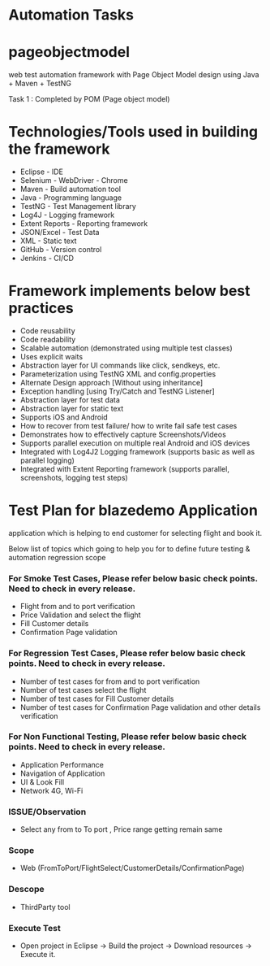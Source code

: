 # Automation Tasks
# pageobjectmodel
web test automation framework with Page Object Model design using Java + Maven + TestNG

Task 1 : Completed by POM (Page object model)

Technologies/Tools used in building the framework
=================================================
- Eclipse - IDE
- Selenium - WebDriver - Chrome
- Maven - Build automation tool
- Java - Programming language
- TestNG - Test Management library
- Log4J - Logging framework
- Extent Reports - Reporting framework
- JSON/Excel - Test Data
- XML - Static text
- GitHub - Version control
- Jenkins - CI/CD

Framework implements below best practices
=========================================
- Code reusability
- Code readability
- Scalable automation (demonstrated using multiple test classes)
- Uses explicit waits
- Abstraction layer for UI commands like click, sendkeys, etc.
- Parameterization using TestNG XML and config.properties
- Alternate Design approach [Without using inheritance]
- Exception handling [using Try/Catch and TestNG Listener]
- Abstraction layer for test data
- Abstraction layer for static text
- Supports iOS and Android
- How to recover from test failure/ how to write fail safe test cases
- Demonstrates how to effectively capture Screenshots/Videos
- Supports parallel execution on multiple real Android and iOS devices
- Integrated with Log4J2 Logging framework (supports basic as well as parallel logging)
- Integrated with Extent Reporting framework (supports parallel, screenshots, logging test steps)


# Test Plan for blazedemo Application
application which is helping to end customer for selecting flight and book it.

Below list of topics which going to help you for to define future testing & automation regression scope 


### For Smoke Test Cases, Please refer below basic check points. Need to check in every release.
   
* Flight from and to port verification
* Price Validation and select the flight
* Fill Customer details
* Confirmation Page validation


### For Regression Test Cases, Please refer below basic check points. Need to check in every release.


- Number of test cases for from and to port verification
- Number of test cases  select the flight
- Number of test cases for Fill Customer details
- Number of test cases for Confirmation Page validation and other details verification


### For Non Functional Testing, Please refer below basic check points. Need to check in every release.

- Application Performance
- Navigation of Application
- UI & Look Fill
- Network 4G, Wi-Fi 


### ISSUE/Observation

- Select any from to To port , Price range getting remain same


### Scope

- Web (FromToPort/FlightSelect/CustomerDetails/ConfirmationPage)

### Descope

- ThirdParty tool

### Execute Test

- Open project in Eclipse -> Build the project -> Download resources -> Execute it.
 



